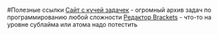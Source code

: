 #Полезные ссылки
[Сайт с кучей задачек](https://acmp.ru) - огромный архив задач по программированию любой сложности
[Редактор Brackets](https://www.youtube.com/watch?v=O3_gus8nb0Q&index=1&list=PLPpaecEYRC8bGw3oj3ecnPjSe09r4bPyo) - что-то на уровне сублайма или атома надо потестить
